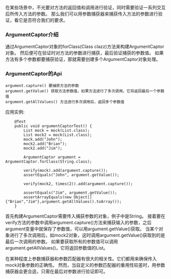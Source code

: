 在某些场景中，不光要对方法的返回值和调用进行验证，同时需要验证一系列交互后所传入方法的参数。
那么我们可以用参数捕获器来捕获传入方法的参数进行验证，看它是否符合我们的要求。

### ArgumentCaptor介绍
通过ArgumentCaptor对象的forClass(Class<T> clazz)方法来构建ArgumentCaptor对象。
然后便可在验证时对方法的参数进行捕获，最后验证捕获的参数值。
如果方法有多个参数都要捕获验证，那就需要创建多个ArgumentCaptor对象处理。

### ArgumentCaptor的Api
```
argument.capture() 要捕获方法的参数
argument.getValue() 获取方法参数值，如果方法进行了多次调用，它将返回最后一个参数值
argument.getAllValues() 方法进行多次调用后，返回多个参数值
```

应用实例:
```
    @Test
    public void argumentCaptorTest() {
        List mock = mock(List.class);
        List mock2 = mock(List.class);
        mock.add("John");
        mock2.add("Brian");
        mock2.add("Jim");

        ArgumentCaptor argument = ArgumentCaptor.forClass(String.class);

        verify(mock).add(argument.capture());
        assertEquals("John", argument.getValue());

        verify(mock2, times(2)).add(argument.capture());

        assertEquals("Jim", argument.getValue());
        assertArrayEquals(new Object[]{"Brian","Jim"},argument.getAllValues().toArray());
    }
```
首先构建ArgumentCaptor需要传入捕获参数的对象，例子中是String。
接着要在verify方法的参数中调用argument.capture()方法来捕获输入的参数，之后argument变量中就保存了参数值，可以用argument.getValue()获取。
当某个对象进行了多次调用后，如mock2对象，这时调用argument.getValue()获取到的是最后一次调用的参数。
如果要获取所有的参数值可以调用argument.getAllValues()，它将返回参数值的List。

在某种程度上参数捕获器和参数匹配器有很大的相关性。它们都用来确保传入mock对象参数的正确性。
然而，当自定义的参数匹配器的重用性较差时，用参数捕获器会更合适，只需在最后对参数进行验证即可。
